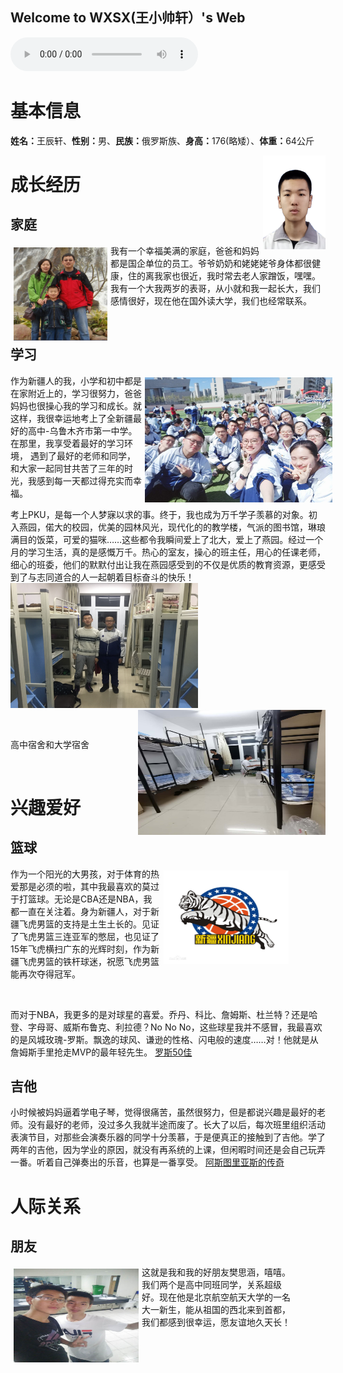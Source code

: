 ## Welcome to WXSX(王小帅轩）'s Web
<audio controls="controls" height="100" width="100">

  <source src="Olly Murs - That Girl.mp3" type="audio/mp3" />

  <source src="Olly Murs - That Girl.mp3" type="audio/ogg" />

  <embed height="100" width="100" src="Olly Murs - That Girl.mp3" />

</audio>
<script src="javascript/101.js"></script>
<h1><b>基本信息</b></h1>
<p><b>姓名：</b>王辰轩、<b>性别：</b>男、<b>民族：</b>俄罗斯族、<b>身高：</b>176(略矮）、<b>体重：</b>64公斤</p>
<img src="2010306147.jpg" width="100" height="150" align="right"> 
<h1><b>成长经历</b></h1> 
<h2><b>家庭</b></h2>
<p style="width:500px;">
<img src="王立刚和老婆孩子B.jpg" width="150" height="150" align="left" hspace="5" vspace="5"> 
我有一个幸福美满的家庭，爸爸和妈妈都是国企单位的员工。爷爷奶奶和姥姥姥爷身体都很健康，住的离我家也很近，我时常去老人家蹭饭，嘿嘿。
我有一个大我两岁的表哥，从小就和我一起长大，我们感情很好，现在他在国外读大学，我们也经常联系。</p><br>
<h2><b>学习</b></h2>
<p style="width:520px;">
<img src="微信图片_20201005091153.jpg" width="300" height="200" align="right" hspace="5" vspace="5"> 
作为新疆人的我，小学和初中都是在家附近上的，学习很努力，爸爸妈妈也很操心我的学习和成长。就这样，我很幸运地考上了全新疆最好的高中-乌鲁木齐市第一中学。在那里，我享受着最好的学习环境，
  遇到了最好的老师和同学，和大家一起同甘共苦了三年的时光，我感到每一天都过得充实而幸福。</p>
  <p>考上PKU，是每一个人梦寐以求的事。终于，我也成为万千学子羡慕的对象。初入燕园，偌大的校园，优美的园林风光，现代化的的教学楼，气派的图书馆，琳琅满目的饭菜，可爱的猫咪……这些都令我瞬间爱上了北大，爱上了燕园。经过一个月的学习生活，真的是感慨万千。热心的室友，操心的班主任，用心的任课老师，细心的班委，他们的默默付出让我在燕园感受到的不仅是优质的教育资源，更感受到了与志同道合的人一起朝着目标奋斗的快乐！
  <img src="高中宿舍.JPG" width="300" height="200" align="left " >
  <img src="大学宿舍.jpg" width="300" height="200" align="right"></p><br>
 <p>高中宿舍和大学宿舍</p><br>
<h1><b>兴趣爱好</b></h1> 
<h2><b>篮球</b></h2>
<p style="width:450px;">
<img src="飞虎.png" width="200" height="150" align="right" hspace="5" vspace="5"> 
  作为一个阳光的大男孩，对于体育的热爱那是必须的啦，其中我最喜欢的莫过于打篮球。无论是CBA还是NBA，我都一直在关注着。身为新疆人，对于新疆飞虎男篮的支持是土生土长的。见证了飞虎男篮三连亚军的憋屈，也见证了15年飞虎横扫广东的光辉时刻，作为新疆飞虎男篮的铁杆球迷，祝愿飞虎男篮能再次夺得冠军。</p><br>
  <p>而对于NBA，我更多的是对球星的喜爱。乔丹、科比、詹姆斯、杜兰特？还是哈登、字母哥、威斯布鲁克、利拉德？No No No，这些球星我并不感冒，我最喜欢的是风城玫瑰-罗斯。飘逸的球风、谦逊的性格、闪电般的速度……对！他就是从詹姆斯手里抢走MVP的最年轻先生。
  <a href="https://v.qq.com/x/cover/w86q1caaf9764br/g0016qmr11e.html?ptag=qqbrowser" title="">罗斯50佳</a>
<h2><b>吉他</b></h2>
 <p> 小时候被妈妈逼着学电子琴，觉得很痛苦，虽然很努力，但是都说兴趣是最好的老师。没有最好的老师，没过多久我就半途而废了。长大了以后，每次班里组织活动表演节目，对那些会演奏乐器的同学十分羡慕，于是便真正的接触到了吉他。学了两年的吉他，因为学业的原因，就没有再系统的上课，但闲暇时间还是会自己玩弄一番。听着自己弹奏出的乐音，也算是一番享受。
  <a href="https://haokan.baidu.com/v?vid=6620323270150313932&pd=bjh&fr=bjhauthor&type=video" title="">阿斯图里亚斯的传奇</a><br>
<h1><b>人际关系</b></h1>
<h2><b>朋友</b></h2>
<p style="width:450px;">
<img src="fsh.jpg" width="200" height="150" align="left" hspace="5" vspace="5">
  这就是我和我的好朋友樊思涵，嘻嘻。我们两个是高中同班同学，关系超级好。现在他是北京航空航天大学的一名大一新生，能从祖国的西北来到首都，我们都感到很幸运，愿友谊地久天长！</p>

